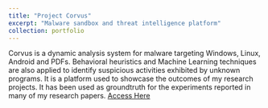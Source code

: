 ```yaml
---
title: "Project Corvus"
excerpt: "Malware sandbox and threat intelligence platform"
collection: portfolio
---
```


Corvus is a dynamic analysis system for malware targeting Windows, Linux, Android and PDFs. Behavioral heuristics and Machine Learning techniques are also applied to identify suspicious activities exhibited by unknown programs. It is a platform used to showcase the outcomes of my research projects. It has been used as groundtruth for the experiments reported in many of my research papers. [Access Here](https://corvus.inf.ufpr.br/)
